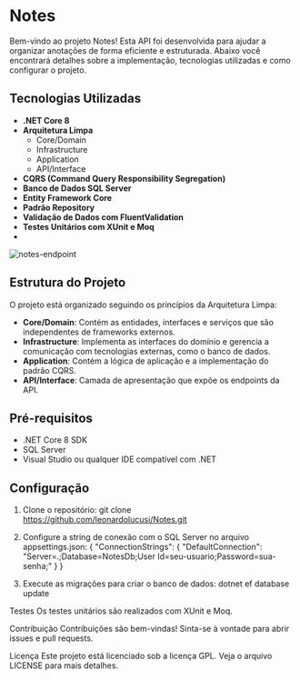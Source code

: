 # Notes

Bem-vindo ao projeto Notes! Esta API foi desenvolvida para ajudar a organizar anotações de forma eficiente e estruturada. Abaixo você encontrará detalhes sobre a implementação, tecnologias utilizadas e como configurar o projeto.

## Tecnologias Utilizadas

- **.NET Core 8**
- **Arquitetura Limpa**
  - Core/Domain
  - Infrastructure
  - Application
  - API/Interface
- **CQRS (Command Query Responsibility Segregation)**
- **Banco de Dados SQL Server**
- **Entity Framework Core**
- **Padrão Repository**
- **Validação de Dados com FluentValidation**
- **Testes Unitários com XUnit e Moq**
- 
![notes-endpoint](https://github.com/leonardolucusi/Notes/assets/61367434/53cf4726-eedd-4ea5-8160-a54e8d7404c8)

## Estrutura do Projeto

O projeto está organizado seguindo os princípios da Arquitetura Limpa:

- **Core/Domain**: Contém as entidades, interfaces e serviços que são independentes de frameworks externos.
- **Infrastructure**: Implementa as interfaces do domínio e gerencia a comunicação com tecnologias externas, como o banco de dados.
- **Application**: Contém a lógica de aplicação e a implementação do padrão CQRS.
- **API/Interface**: Camada de apresentação que expõe os endpoints da API.

## Pré-requisitos

- .NET Core 8 SDK
- SQL Server
- Visual Studio ou qualquer IDE compatível com .NET

## Configuração

1. Clone o repositório:
   git clone https://github.com/leonardolucusi/Notes.git

2. Configure a string de conexão com o SQL Server no arquivo appsettings.json:
{
  "ConnectionStrings": {
    "DefaultConnection": "Server=.;Database=NotesDb;User Id=seu-usuario;Password=sua-senha;"
  }
}

3. Execute as migrações para criar o banco de dados:
dotnet ef database update

Testes
Os testes unitários são realizados com XUnit e Moq.

Contribuição
Contribuições são bem-vindas! Sinta-se à vontade para abrir issues e pull requests.

Licença
Este projeto está licenciado sob a licença GPL. Veja o arquivo LICENSE para mais detalhes.
